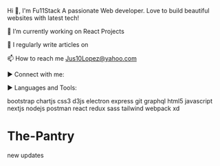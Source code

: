 Hi 👋, I'm Fu11Stack A passionate Web developer. Love to build beautiful websites with latest tech!


🔭 I’m currently working on React Projects

📝 I regularly write articles on

📫 How to reach me Jus10Lopez@yahoo.com

▶ Connect with me:

▶ Languages and Tools:

bootstrap chartjs css3 d3js electron express git graphql html5 javascript nextjs nodejs postman react redux sass tailwind webpack xd

# The-Pantry
 new updates
 
